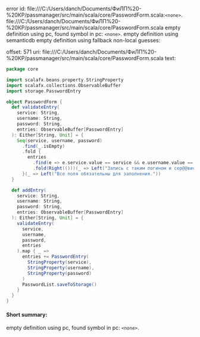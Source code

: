 error id: file:///C:/Users/danch/Documents/ФиЛП%20-%20КР/passmanager/src/main/scala/core/PasswordForm.scala:`<none>`.
file:///C:/Users/danch/Documents/ФиЛП%20-%20КР/passmanager/src/main/scala/core/PasswordForm.scala
empty definition using pc, found symbol in pc: `<none>`.
empty definition using semanticdb
empty definition using fallback
non-local guesses:

offset: 571
uri: file:///C:/Users/danch/Documents/ФиЛП%20-%20КР/passmanager/src/main/scala/core/PasswordForm.scala
text:
```scala
package core

import scalafx.beans.property.StringProperty
import scalafx.collections.ObservableBuffer
import storage.PasswordEntry

object PasswordForm {
  def validateEntry(
    service: String,
    username: String,
    password: String,
    entries: ObservableBuffer[PasswordEntry]
  ): Either[String, Unit] = {
    Seq(service, username, password)
      .find(_.isEmpty)
      .fold {
        entries
          .find(e => e.service.value == service && e.username.value == username)
          .fold(Right(()))(_ => Left("Запись с таким логином и сер@@висом уже существует."))
      }(_ => Left("Все поля обязательны для заполнения."))
  }

  def addEntry(
    service: String,
    username: String,
    password: String,
    entries: ObservableBuffer[PasswordEntry]
  ): Either[String, Unit] = {
    validateEntry(
      service, 
      username, 
      password, 
      entries
    ).map { _ =>
      entries += PasswordEntry(
        StringProperty(service),
        StringProperty(username), 
        StringProperty(password)
      )
      PasswordList.saveToStorage()
    }
  }
}
```


#### Short summary: 

empty definition using pc, found symbol in pc: `<none>`.